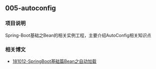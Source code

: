 ## 005-autoconfig

### 项目说明

Spring-Boot基础之Bean的相关实例工程，主要介绍AutoConfig相关知识点


### 相关博文

- [181012-SpringBoot基础篇Bean之自动加载](http://spring.hhui.top/spring-blog/2018/10/12/181012-SpringBoot%E5%9F%BA%E7%A1%80%E7%AF%87Bean%E4%B9%8B%E8%87%AA%E5%8A%A8%E5%8A%A0%E8%BD%BD/)
